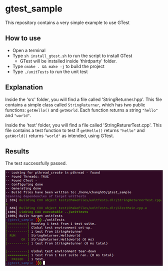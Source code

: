 # gtest_sample

This repository contains a very simple example to use GTest

## How to use

- Open a terminal
- Type `sh install_gtest.sh` to run the script to install GTest
   - GTest will be installed inside 'thirdparty' folder.
- Type `cmake . && make -j` to build the project
- Type `./unitTests` to run the unit test

## Explanation

Inside the 'src' folder, you will find a file called 'StringReturner.hpp'.
This file contains a simple class called `StringReturner`, which has two public functions: `getHello()` and `getWorld`.
Each function returns a string `"hello"` and `"world"`.

Inside the 'test' folder, you will find a file called 'StringReturerTest.cpp'.
This file contains a test function to test if `getHello()` returns `"hello"` and `getWorld()` returns `"world"` as intended, using GTest.

## Results

The test successfully passed.

![](./imgs/result.png)
